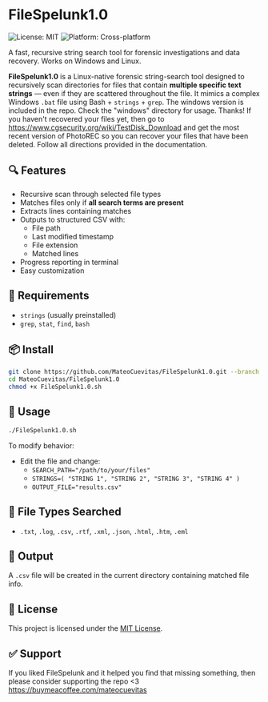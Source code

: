 
# FileSpelunk1.0
![License: MIT](https://img.shields.io/badge/License-MIT-blue.svg)
![Platform: Cross-platform](https://img.shields.io/badge/Platform-Windows%20%7C%20Linux-brightgreen)

A fast, recursive string search tool for forensic investigations and data recovery. Works on Windows and Linux.

**FileSpelunk1.0** is a Linux-native forensic string-search tool designed to recursively scan directories for files that contain **multiple specific text strings** — even if they are scattered throughout the file. It mimics a complex Windows `.bat` file using Bash + `strings` + `grep`. The windows version is included in the repo. Check the "windows" directory for usage. Thanks! If you haven't recovered your files yet, then go to https://www.cgsecurity.org/wiki/TestDisk_Download and get the most recent version of PhotoREC so you can recover your files that have been deleted. Follow all directions provided in the documentation.

## 🔍 Features

- Recursive scan through selected file types
- Matches files only if **all search terms are present**
- Extracts lines containing matches
- Outputs to structured CSV with:
  - File path
  - Last modified timestamp
  - File extension
  - Matched lines
- Progress reporting in terminal
- Easy customization

## 🧰 Requirements

- `strings` (usually preinstalled)
- `grep`, `stat`, `find`, `bash`

## 📦 Install

```bash
git clone https://github.com/MateoCuevitas/FileSpelunk1.0.git --branch FileSpelunk
cd MateoCuevitas/FileSpelunk1.0
chmod +x FileSpelunk1.0.sh
```

## 🚀 Usage

```bash
./FileSpelunk1.0.sh
```

To modify behavior:
- Edit the file and change:
  - `SEARCH_PATH="/path/to/your/files"`
  - `STRINGS=( "STRING 1", "STRING 2", "STRING 3", "STRING 4" )`
  - `OUTPUT_FILE="results.csv"`

## 📁 File Types Searched

- `.txt`, `.log`, `.csv`, `.rtf`, `.xml`, `.json`, `.html`, `.htm`, `.eml`

## 📄 Output

A `.csv` file will be created in the current directory containing matched file info.

## 📝 License

This project is licensed under the [MIT License](LICENSE).

## ✅ Support

If you liked FileSpelunk and it helped you find that missing something, then please consider supporting the repo <3
https://buymeacoffee.com/mateocuevitas
